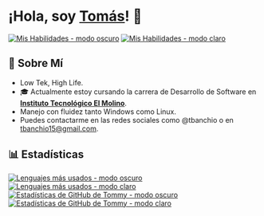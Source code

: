 # ¡Hola, soy [Tomás]()! :wave:
[![Mis Habilidades - modo oscuro](https://skillicons.dev/icons?i=cs,dotnet,nodejs,typescript,react,angular,mongo,sqlite,postgres,tailwind,docker,postman,git,github,bash,linux,arch,windows,vscode,visualstudio,obsidian,discord&theme=dark#gh-dark-mode-only)](https://skillicons.dev#gh-dark-mode-only)
[![Mis Habilidades - modo claro](https://skillicons.dev/icons?i==cs,dotnet,nodejs,typescript,react,angular,mongo,sqlite,postgres,tailwind,docker,postman,git,github,bash,linux,arch,windows,vscode,visualstudio,obsidian,discord=light#gh-light-mode-only)](https://skillicons.dev#gh-light-mode-only)<br>

## :robot: Sobre Mí
-  Low Tek, High Life.
- :mortar_board: Actualmente estoy cursando la carrera de Desarrollo de Software en [__Instituto Tecnológico El Molino__](https://itec-elmolino.edu.ar/).
-  Manejo con fluidez tanto Windows como Linux.
-  Puedes contactarme en las redes sociales como @tbanchio o en tbanchio15@gmail.com.
  
## :bar_chart: Estadísticas
[![Lenguajes más usados - modo oscuro](https://github-readme-stats.vercel.app/api/top-langs/?username=tomiban&langs_count=10&layout=compact&count_private=true&theme=dark#gh-dark-mode-only)](https://github.com/tomiban/github-readme-stats#gh-dark-mode-only) [![Lenguajes más usados - modo claro](https://github-readme-stats.vercel.app/api/top-langs/?username=tomiban&langs_count=10&layout=compact&count_private=true&theme=default#gh-light-mode-only)](https://github.com/tomiban/github-readme-stats#gh-light-mode-only)
&nbsp;&nbsp;&nbsp;
[![Estadísticas de GitHub de Tommy - modo oscuro](https://github-readme-stats.vercel.app/api?username=tomiban&count_private=true&show_icons=true&theme=dark#gh-dark-mode-only)](https://github.com/tomiban/github-readme-stats#gh-dark-mode-only) [![Estadísticas de GitHub de Tommy - modo claro](https://github-readme-stats.vercel.app/api?username=tomiban&count_private=true&show_icons=true&theme=default#gh-light-mode-only)](https://github.com/tomiban/github-readme-stats#gh-light-mode-only)
